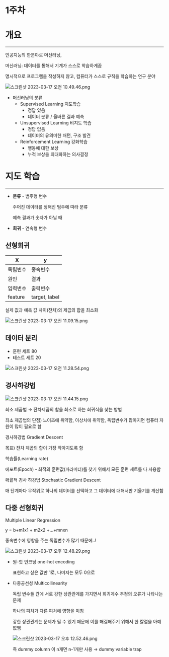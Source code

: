 # 1주차

# 개요

---

인공지능의 한분야로 머신러닝,

머신러닝: 데이터를 통해서 기계가 스스로 학습하게끔

명시적으로 프로그램을 작성하지 않고, 컴퓨터가 스스로 규칙을 학습하는 연구 분야

![스크린샷 2023-03-17 오전 10.49.46.png](1%E1%84%8C%E1%85%AE%E1%84%8E%E1%85%A1%2005fb1d6f0e814bcb9c12bd60a9a69686/%25E1%2584%2589%25E1%2585%25B3%25E1%2584%258F%25E1%2585%25B3%25E1%2584%2585%25E1%2585%25B5%25E1%2586%25AB%25E1%2584%2589%25E1%2585%25A3%25E1%2586%25BA_2023-03-17_%25E1%2584%258B%25E1%2585%25A9%25E1%2584%258C%25E1%2585%25A5%25E1%2586%25AB_10.49.46.png)

- 머신러닝의 분류
    - Supervised Learning 지도학습
        - 정답 있음
        - 데이터 분류 / 올바른 결과 예측
    - Unsupervised Learning 비지도 학습
        - 정답 없음
        - 데이터의 유의미한 패턴, 구조 발견
    - Reinforcement Learning 강화학습
        - 행동에 대한 보상
        - 누적 보상을 최대화하는 의사결정

# 지도 학습

---

- **분류** - 범주형 변수
    
    주어진 데이터를 정해진 범주에 따라 분류
    
    예측 결과가 숫자가 아닐 때
    
- **회귀** - 연속형 변수

## 선형회귀

| X | y |
| --- | --- |
| 독립변수 | 종속변수 |
| 원인 | 결과 |
| 입력변수 | 출력변수 |
| feature | target, label |

실제 값과 예측 값 차이(잔차)의 제곱의 합을 최소화

![스크린샷 2023-03-17 오전 11.09.15.png](1%E1%84%8C%E1%85%AE%E1%84%8E%E1%85%A1%2005fb1d6f0e814bcb9c12bd60a9a69686/%25E1%2584%2589%25E1%2585%25B3%25E1%2584%258F%25E1%2585%25B3%25E1%2584%2585%25E1%2585%25B5%25E1%2586%25AB%25E1%2584%2589%25E1%2585%25A3%25E1%2586%25BA_2023-03-17_%25E1%2584%258B%25E1%2585%25A9%25E1%2584%258C%25E1%2585%25A5%25E1%2586%25AB_11.09.15.png)

## 데이터 분리

- 훈련 세트 80
- 테스트 세트 20

![스크린샷 2023-03-17 오전 11.28.54.png](1%E1%84%8C%E1%85%AE%E1%84%8E%E1%85%A1%2005fb1d6f0e814bcb9c12bd60a9a69686/%25E1%2584%2589%25E1%2585%25B3%25E1%2584%258F%25E1%2585%25B3%25E1%2584%2585%25E1%2585%25B5%25E1%2586%25AB%25E1%2584%2589%25E1%2585%25A3%25E1%2586%25BA_2023-03-17_%25E1%2584%258B%25E1%2585%25A9%25E1%2584%258C%25E1%2585%25A5%25E1%2586%25AB_11.28.54.png)

## 경사하강법

![스크린샷 2023-03-17 오전 11.44.15.png](1%E1%84%8C%E1%85%AE%E1%84%8E%E1%85%A1%2005fb1d6f0e814bcb9c12bd60a9a69686/%25E1%2584%2589%25E1%2585%25B3%25E1%2584%258F%25E1%2585%25B3%25E1%2584%2585%25E1%2585%25B5%25E1%2586%25AB%25E1%2584%2589%25E1%2585%25A3%25E1%2586%25BA_2023-03-17_%25E1%2584%258B%25E1%2585%25A9%25E1%2584%258C%25E1%2585%25A5%25E1%2586%25AB_11.44.15.png)

최소 제곱법 → 잔차제곱의 합을 최소로 하는 회귀식을 찾는 방법 

최소 제곱법의 단점) 노이즈에 취약함, 이상치에 취약함, 독립변수가 많아지면 컴퓨터 자원이 많이 필요로 함

경사하강법 Gradient Descent 

목표) 잔차 제곱의 합이 가장 작아지도록 함

학습률(Learning rate)

에포트(Epoch) - 최적의 훈련값(파라미터)를 찾기 위해서 모든 훈련 세트를 다 사용함

확률적 경사 하강법 Stochastic Gradient Descent

매 단계마다 무작위로 하나의 데이터를 선택하고 그 데이터에 대해서만 기울기를 계산함

## 다중 선형회귀

Multiple Linear Regression

y = b+m1x1 + m2x2 +…+mnxn

종속변수에 영향을 주는 독립변수가 많기 때문에..!

![스크린샷 2023-03-17 오후 12.48.29.png](1%E1%84%8C%E1%85%AE%E1%84%8E%E1%85%A1%2005fb1d6f0e814bcb9c12bd60a9a69686/%25E1%2584%2589%25E1%2585%25B3%25E1%2584%258F%25E1%2585%25B3%25E1%2584%2585%25E1%2585%25B5%25E1%2586%25AB%25E1%2584%2589%25E1%2585%25A3%25E1%2586%25BA_2023-03-17_%25E1%2584%258B%25E1%2585%25A9%25E1%2584%2592%25E1%2585%25AE_12.48.29.png)

- 원-핫 인코딩 one-hot encoding
    
    표현하고 싶은 값만 1로, 나머지는 모두 0으로
    
- 다중공선성 Multicollinearity
    
    독립 변수들 간에 서로 강한 상관관계를 가지면서 회귀계수 추정의 오류가 나타나는 문제
    
    하나의 피처가 다른 피처에 영향을 미침
    
    강한 상관관계는 문제가 될 수 있기 때문에 이를 해결해주기 위해서 한 칼럼을 아예 없앰
    
    ![스크린샷 2023-03-17 오후 12.52.46.png](1%E1%84%8C%E1%85%AE%E1%84%8E%E1%85%A1%2005fb1d6f0e814bcb9c12bd60a9a69686/%25E1%2584%2589%25E1%2585%25B3%25E1%2584%258F%25E1%2585%25B3%25E1%2584%2585%25E1%2585%25B5%25E1%2586%25AB%25E1%2584%2589%25E1%2585%25A3%25E1%2586%25BA_2023-03-17_%25E1%2584%258B%25E1%2585%25A9%25E1%2584%2592%25E1%2585%25AE_12.52.46.png)
    
    즉 dummy column 이 n개면 n-1개만 사용 → dummy variable trap